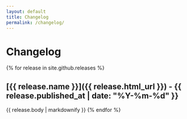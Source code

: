 ```yaml
---
layout: default
title: Changelog
permalink: /changelog/
---
```


Changelog
=========

{% for release in site.github.releases %}   
  ## [{{ release.name }}]({{ release.html_url }}) - {{ release.published_at | date: "%Y-%m-%d" }}

  {{ release.body | markdownify }}
{% endfor %}
